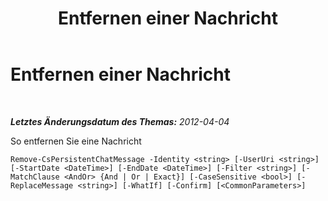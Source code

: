 ﻿---
title: Entfernen einer Nachricht
TOCTitle: Entfernen einer Nachricht
ms:assetid: 90fcb30d-4987-4e9c-afbc-4482644ce0e4
ms:mtpsurl: https://technet.microsoft.com/de-de/library/JJ205081(v=OCS.15)
ms:contentKeyID: 49294752
ms.date: 05/19/2016
mtps_version: v=OCS.15
ms.translationtype: HT
---

# Entfernen einer Nachricht

 

_**Letztes Änderungsdatum des Themas:** 2012-04-04_

So entfernen Sie eine Nachricht

    Remove-CsPersistentChatMessage -Identity <string> [-UserUri <string>] [-StartDate <DateTime>] [-EndDate <DateTime>] [-Filter <string>] [-MatchClause <AndOr> {And | Or | Exact}] [-CaseSensitive <bool>] [-ReplaceMessage <string>] [-WhatIf] [-Confirm] [<CommonParameters>]

